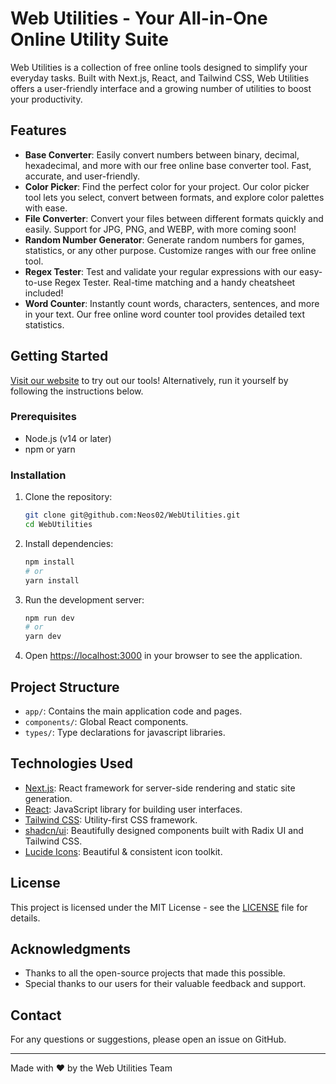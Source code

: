 # Web Utilities - Your All-in-One Online Utility Suite

Web Utilities is a collection of free online tools designed to simplify your everyday tasks. Built with Next.js, React, and Tailwind CSS, Web Utilities offers a user-friendly interface and a growing number of utilities to boost your productivity.

## Features

- **Base Converter**: Easily convert numbers between binary, decimal, hexadecimal, and more with our free online base converter tool. Fast, accurate, and user-friendly.
- **Color Picker**: Find the perfect color for your project. Our color picker tool lets you select, convert between formats, and explore color palettes with ease.
- **File Converter**: Convert your files between different formats quickly and easily. Support for JPG, PNG, and WEBP, with more coming soon!
- **Random Number Generator**: Generate random numbers for games, statistics, or any other purpose. Customize ranges with our free online tool.
- **Regex Tester**: Test and validate your regular expressions with our easy-to-use Regex Tester. Real-time matching and a handy cheatsheet included!
- **Word Counter**: Instantly count words, characters, sentences, and more in your text. Our free online word counter tool provides detailed text statistics.

## Getting Started

[Visit our website](https://webutilities.net) to try out our tools! Alternatively, run it yourself by following the instructions below.

### Prerequisites

- Node.js (v14 or later)
- npm or yarn

### Installation

1. Clone the repository:

   ```bash
   git clone git@github.com:Neos02/WebUtilities.git
   cd WebUtilities
   ```

2. Install dependencies:

   ```bash
   npm install
   # or
   yarn install
   ```

3. Run the development server:

   ```bash
   npm run dev
   # or
   yarn dev
   ```

4. Open [https://localhost:3000](https://localhost:3000) in your browser to see the application.

## Project Structure

- `app/`: Contains the main application code and pages.
- `components/`: Global React components.
- `types/`: Type declarations for javascript libraries.

## Technologies Used

- [Next.js](https://nextjs.org/): React framework for server-side rendering and static site generation.
- [React](https://reactjs.org/): JavaScript library for building user interfaces.
- [Tailwind CSS](https://tailwindcss.com/): Utility-first CSS framework.
- [shadcn/ui](https://ui.shadcn.com/): Beautifully designed components built with Radix UI and Tailwind CSS.
- [Lucide Icons](https://lucide.dev/): Beautiful & consistent icon toolkit.

## License

This project is licensed under the MIT License - see the [LICENSE](LICENSE) file for details.

## Acknowledgments

- Thanks to all the open-source projects that made this possible.
- Special thanks to our users for their valuable feedback and support.

## Contact

For any questions or suggestions, please open an issue on GitHub.

---

Made with ❤️ by the Web Utilities Team
